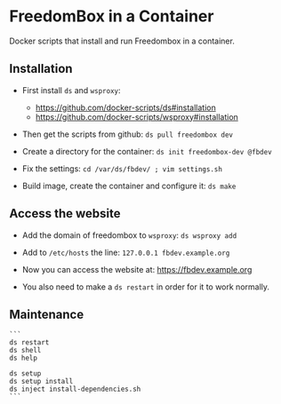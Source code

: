 # FreedomBox in a Container

Docker scripts that install and run Freedombox in a container.

## Installation

  - First install `ds` and `wsproxy`:
     + https://github.com/docker-scripts/ds#installation
     + https://github.com/docker-scripts/wsproxy#installation

  - Then get the scripts from github: `ds pull freedombox dev`

  - Create a directory for the container: `ds init freedombox-dev @fbdev`

  - Fix the settings: `cd /var/ds/fbdev/ ; vim settings.sh`

  - Build image, create the container and configure it: `ds make`

## Access the website

  - Add the domain of freedombox to `wsproxy`: `ds wsproxy add`

  - Add to `/etc/hosts` the line: `127.0.0.1 fbdev.example.org`

  - Now you can access the website at: https://fbdev.example.org

  - You also need to make a `ds restart` in order for it to work
    normally.

## Maintenance

    ```
    ds restart
    ds shell
    ds help

    ds setup
    ds setup install
    ds inject install-dependencies.sh
    ```
